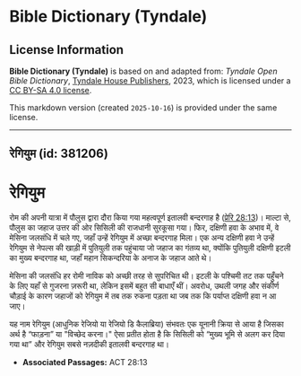 # Bible Dictionary (Tyndale)

## License Information

**Bible Dictionary (Tyndale)** is based on and adapted from: _Tyndale Open Bible Dictionary_, [Tyndale House Publishers](https://tyndaleopenresources.com/), 2023, which is licensed under a [CC BY-SA 4.0 license](https://creativecommons.org/licenses/by-sa/4.0/legalcode.en).

This markdown version (created `2025-10-16`) is provided under the same license.



--------------------------------

## रेगियुम (id: 381206)

रेगियुम
=======

रोम की अपनी यात्रा में पौलुस द्वारा दौरा किया गया महत्वपूर्ण इतालवी बन्दरगाह है ([प्रेरि 28:13](https://ref.ly/Acts28:13))। माल्टा से, पौलुस का जहाज उत्तर की ओर सिसिली की राजधानी सुरकूसा गया। फिर, दक्षिणी हवा के अभाव में, वे मेसिना जलसंधि में चले गए, जहाँ उन्हें रेगियुम में अच्छा बन्दरगाह मिला। एक अन्य दक्षिणी हवा ने उन्हें रेगियुम से नेपल्स की खाड़ी में पुतियुली तक पहुंचाया जो जहाज का गंतव्य था, क्योंकि पुतियुली दक्षिणी इटली का मुख्य बन्दरगाह था, जहाँ महान सिकन्दरिया के अनाज के जहाज आते थे।

मेसिना की जलसंधि हर रोमी नाविक को अच्छी तरह से सुपरिचित थी। इटली के पश्चिमी तट तक पहुँचने के लिए यहाँ से गुजरना ज़रूरी था, लेकिन इसमें बहुत सी बाधाएँ थीं। अवरोध, उथली जगह और संकीर्ण चौड़ाई के कारण जहाजों को रेगियुम में तब तक रुकना पड़ता था जब तक कि पर्याप्त दक्षिणी हवा न आ जाए।

यह नाम रेगियुम (आधुनिक रेजियो या रेजियो डि कैलाब्रिया) संभवतः एक यूनानी क्रिया से आया है जिसका अर्थ है “फाड़ना” या "विच्छेद करना।" ऐसा प्रतीत होता है कि सिसिली को “मुख्य भूमि से अलग कर दिया गया था” और रेगियुम सबसे नज़दीकी इतालवी बन्दरगाह था।

* **Associated Passages:** ACT 28:13

